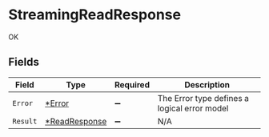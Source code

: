 # StreamingReadResponse

OK


## Fields

| Field                                                | Type                                                 | Required                                             | Description                                          |
| ---------------------------------------------------- | ---------------------------------------------------- | ---------------------------------------------------- | ---------------------------------------------------- |
| `Error`                                              | [*Error](../../models/shared/error.md)               | :heavy_minus_sign:                                   | The Error type defines a logical error model         |
| `Result`                                             | [*ReadResponse](../../models/shared/readresponse.md) | :heavy_minus_sign:                                   | N/A                                                  |